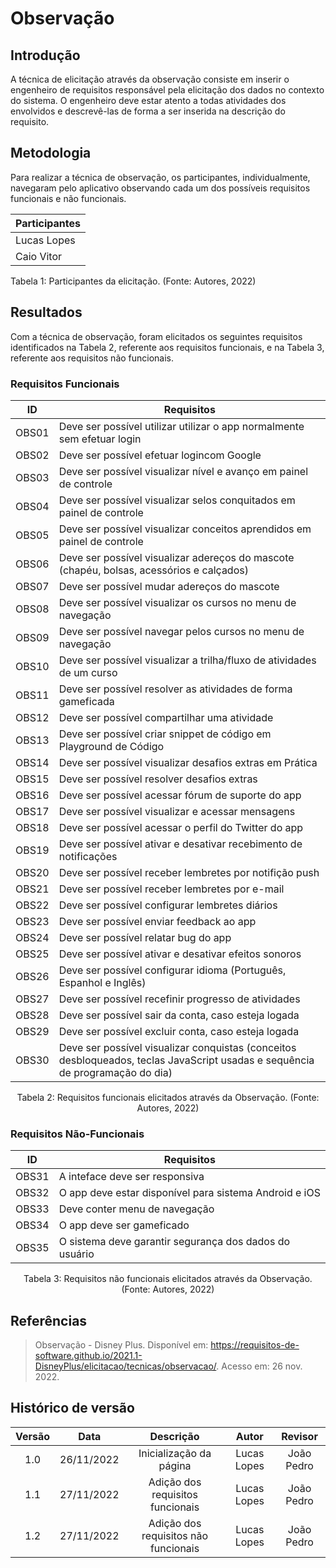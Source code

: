 # Observação

## Introdução
A técnica de elicitação através da observação consiste em inserir o engenheiro de requisitos responsável pela elicitação dos dados no contexto do sistema. O engenheiro deve estar atento a todas atividades dos envolvidos e descrevê-las de forma a ser inserida na descrição do requisito.

## Metodologia
Para realizar a técnica de observação, os participantes, individualmente, navegaram pelo aplicativo observando cada um dos possíveis requisitos funcionais e não funcionais.

| Participantes |
| ---- |
| Lucas Lopes |
| Caio Vitor |
<figcaption>Tabela 1: Participantes da elicitação. (Fonte: Autores, 2022)</figcaption>

## Resultados
Com a técnica de observação, foram elicitados os seguintes requisitos identificados na Tabela 2, referente aos requisitos funcionais, e na Tabela 3, referente aos requisitos não funcionais.

### Requisitos Funcionais

| ID | Requisitos |
| :--: | ---- |
| OBS01 | Deve ser possível utilizar utilizar o app normalmente sem efetuar login |
| OBS02 | Deve ser possível efetuar logincom Google |
| OBS03 | Deve ser possível visualizar nível e avanço em painel de controle |
| OBS04 | Deve ser possível visualizar selos conquitados em painel de controle |
| OBS05 | Deve ser possível visualizar conceitos aprendidos em painel de controle |
| OBS06 | Deve ser possível visualizar adereços do mascote (chapéu, bolsas, acessórios e calçados) |
| OBS07 | Deve ser possível mudar adereços do mascote |
| OBS08 | Deve ser possível visualizar os cursos no menu de navegação |
| OBS09 | Deve ser possível navegar pelos cursos no menu de navegação |
| OBS10 | Deve ser possível visualizar a trilha/fluxo de atividades de um curso |
| OBS11 | Deve ser possível resolver as atividades de forma gameficada |
| OBS12 | Deve ser possível compartilhar uma atividade |
| OBS13 | Deve ser possível criar snippet de código em Playground de Código |
| OBS14 | Deve ser possível visualizar desafios extras em Prática |
| OBS15 | Deve ser possível resolver desafios extras |
| OBS16 | Deve ser possível acessar fórum de suporte do app |
| OBS17 | Deve ser possível visualizar e acessar mensagens |
| OBS18 | Deve ser possível acessar o perfil do Twitter do app |
| OBS19 | Deve ser possível ativar e desativar recebimento de notificações |
| OBS20 | Deve ser possível receber lembretes por notifição push |
| OBS21 | Deve ser possível receber lembretes por e-mail |
| OBS22 | Deve ser possível configurar lembretes diários |
| OBS23 | Deve ser possível enviar feedback ao app |
| OBS24 | Deve ser possível relatar bug do app |
| OBS25 | Deve ser possível ativar e desativar efeitos sonoros |
| OBS26 | Deve ser possível configurar idioma (Português, Espanhol e Inglês) |
| OBS27 | Deve ser possível recefinir progresso de atividades |
| OBS28 | Deve ser possível sair da conta, caso esteja logada |
| OBS29 | Deve ser possível excluir conta, caso esteja logada |
| OBS30 | Deve ser possível visualizar conquistas (conceitos desbloqueados, teclas JavaScript usadas e sequência de programação do dia) |
<figcaption align="center">Tabela 2: Requisitos funcionais elicitados através da Observação. (Fonte: Autores, 2022)</figcaption>


### Requisitos Não-Funcionais

| ID | Requisitos |
| :--: | ---- |
| OBS31 | A inteface deve ser responsiva |
| OBS32 | O app deve estar disponível para sistema Android e iOS |
| OBS33 | Deve conter menu de navegação |
| OBS34 | O app deve ser gameficado |
| OBS35 | O sistema deve garantir segurança dos dados do usuário |
<figcaption align="center">Tabela 3: Requisitos não funcionais elicitados através da Observação. (Fonte: Autores, 2022)</figcaption>



## Referências
> Observação - Disney Plus.  Disponível em: <https://requisitos-de-software.github.io/2021.1-DisneyPlus/elicitacao/tecnicas/observacao/>. Acesso em: 26 nov. 2022.


## Histórico de versão
| Versão | Data | Descrição | Autor | Revisor |
| :----: | :--: | :-------: | :---: | :-----: |
| 1.0 | 26/11/2022 | Inicialização da página | Lucas Lopes | João Pedro |
| 1.1 | 27/11/2022 | Adição dos requisitos funcionais | Lucas Lopes | João Pedro |
| 1.2 | 27/11/2022 | Adição dos requisitos não funcionais | Lucas Lopes | João Pedro |